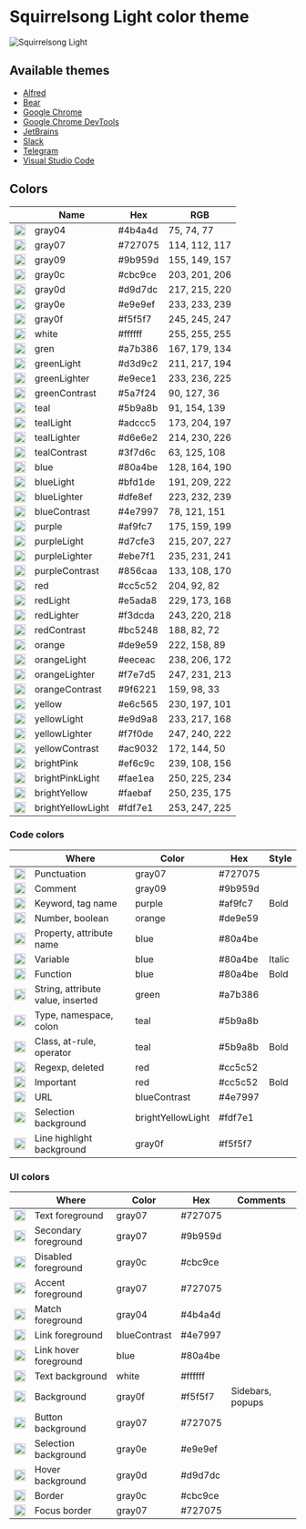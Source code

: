 # Squirrelsong Light color theme

![Squirrelsong Light](https://github.com/sapegin/squirrelsong/raw/master/light/VSCode/SquirrelsongLight/screenshot.png)

## Available themes

* [Alfred](./Alfred)
* [Bear](./Bear)
* [Google Chrome](./Chrome)
* [Google Chrome DevTools](./Chrome%20DevTools)
* [JetBrains](./JetBrains)
* [Slack](./Slack)
* [Telegram](./Telegram)
* [Visual Studio Code](./VSCode)

## Colors

<!-- palette:begin -->

| | Name | Hex | RGB |
| --- | --- | --- | --- |
| <img src="http://www.thecolorapi.com/id?format=svg&named=false&hex=4b4a4d" width="20" height="20" alt=""> | gray04 | #4b4a4d | 75, 74, 77 |
| <img src="http://www.thecolorapi.com/id?format=svg&named=false&hex=727075" width="20" height="20" alt=""> | gray07 | #727075 | 114, 112, 117 |
| <img src="http://www.thecolorapi.com/id?format=svg&named=false&hex=9b959d" width="20" height="20" alt=""> | gray09 | #9b959d | 155, 149, 157 |
| <img src="http://www.thecolorapi.com/id?format=svg&named=false&hex=cbc9ce" width="20" height="20" alt=""> | gray0c | #cbc9ce | 203, 201, 206 |
| <img src="http://www.thecolorapi.com/id?format=svg&named=false&hex=d9d7dc" width="20" height="20" alt=""> | gray0d | #d9d7dc | 217, 215, 220 |
| <img src="http://www.thecolorapi.com/id?format=svg&named=false&hex=e9e9ef" width="20" height="20" alt=""> | gray0e | #e9e9ef | 233, 233, 239 |
| <img src="http://www.thecolorapi.com/id?format=svg&named=false&hex=f5f5f7" width="20" height="20" alt=""> | gray0f | #f5f5f7 | 245, 245, 247 |
| <img src="http://www.thecolorapi.com/id?format=svg&named=false&hex=ffffff" width="20" height="20" alt=""> | white | #ffffff | 255, 255, 255 |
| <img src="http://www.thecolorapi.com/id?format=svg&named=false&hex=a7b386" width="20" height="20" alt=""> | gren | #a7b386 | 167, 179, 134 |
| <img src="http://www.thecolorapi.com/id?format=svg&named=false&hex=d3d9c2" width="20" height="20" alt=""> | greenLight | #d3d9c2 | 211, 217, 194 |
| <img src="http://www.thecolorapi.com/id?format=svg&named=false&hex=e9ece1" width="20" height="20" alt=""> | greenLighter | #e9ece1 | 233, 236, 225 |
| <img src="http://www.thecolorapi.com/id?format=svg&named=false&hex=5a7f24" width="20" height="20" alt=""> | greenContrast | #5a7f24 | 90, 127, 36 |
| <img src="http://www.thecolorapi.com/id?format=svg&named=false&hex=5b9a8b" width="20" height="20" alt=""> | teal | #5b9a8b | 91, 154, 139 |
| <img src="http://www.thecolorapi.com/id?format=svg&named=false&hex=adccc5" width="20" height="20" alt=""> | tealLight | #adccc5 | 173, 204, 197 |
| <img src="http://www.thecolorapi.com/id?format=svg&named=false&hex=d6e6e2" width="20" height="20" alt=""> | tealLighter | #d6e6e2 | 214, 230, 226 |
| <img src="http://www.thecolorapi.com/id?format=svg&named=false&hex=3f7d6c" width="20" height="20" alt=""> | tealContrast | #3f7d6c | 63, 125, 108 |
| <img src="http://www.thecolorapi.com/id?format=svg&named=false&hex=80a4be" width="20" height="20" alt=""> | blue | #80a4be | 128, 164, 190 |
| <img src="http://www.thecolorapi.com/id?format=svg&named=false&hex=bfd1de" width="20" height="20" alt=""> | blueLight | #bfd1de | 191, 209, 222 |
| <img src="http://www.thecolorapi.com/id?format=svg&named=false&hex=dfe8ef" width="20" height="20" alt=""> | blueLighter | #dfe8ef | 223, 232, 239 |
| <img src="http://www.thecolorapi.com/id?format=svg&named=false&hex=4e7997" width="20" height="20" alt=""> | blueContrast | #4e7997 | 78, 121, 151 |
| <img src="http://www.thecolorapi.com/id?format=svg&named=false&hex=af9fc7" width="20" height="20" alt=""> | purple | #af9fc7 | 175, 159, 199 |
| <img src="http://www.thecolorapi.com/id?format=svg&named=false&hex=d7cfe3" width="20" height="20" alt=""> | purpleLight | #d7cfe3 | 215, 207, 227 |
| <img src="http://www.thecolorapi.com/id?format=svg&named=false&hex=ebe7f1" width="20" height="20" alt=""> | purpleLighter | #ebe7f1 | 235, 231, 241 |
| <img src="http://www.thecolorapi.com/id?format=svg&named=false&hex=856caa" width="20" height="20" alt=""> | purpleContrast | #856caa | 133, 108, 170 |
| <img src="http://www.thecolorapi.com/id?format=svg&named=false&hex=cc5c52" width="20" height="20" alt=""> | red | #cc5c52 | 204, 92, 82 |
| <img src="http://www.thecolorapi.com/id?format=svg&named=false&hex=e5ada8" width="20" height="20" alt=""> | redLight | #e5ada8 | 229, 173, 168 |
| <img src="http://www.thecolorapi.com/id?format=svg&named=false&hex=f3dcda" width="20" height="20" alt=""> | redLighter | #f3dcda | 243, 220, 218 |
| <img src="http://www.thecolorapi.com/id?format=svg&named=false&hex=bc5248" width="20" height="20" alt=""> | redContrast | #bc5248 | 188, 82, 72 |
| <img src="http://www.thecolorapi.com/id?format=svg&named=false&hex=de9e59" width="20" height="20" alt=""> | orange | #de9e59 | 222, 158, 89 |
| <img src="http://www.thecolorapi.com/id?format=svg&named=false&hex=eeceac" width="20" height="20" alt=""> | orangeLight | #eeceac | 238, 206, 172 |
| <img src="http://www.thecolorapi.com/id?format=svg&named=false&hex=f7e7d5" width="20" height="20" alt=""> | orangeLighter | #f7e7d5 | 247, 231, 213 |
| <img src="http://www.thecolorapi.com/id?format=svg&named=false&hex=9f6221" width="20" height="20" alt=""> | orangeContrast | #9f6221 | 159, 98, 33 |
| <img src="http://www.thecolorapi.com/id?format=svg&named=false&hex=e6c565" width="20" height="20" alt=""> | yellow | #e6c565 | 230, 197, 101 |
| <img src="http://www.thecolorapi.com/id?format=svg&named=false&hex=e9d9a8" width="20" height="20" alt=""> | yellowLight | #e9d9a8 | 233, 217, 168 |
| <img src="http://www.thecolorapi.com/id?format=svg&named=false&hex=f7f0de" width="20" height="20" alt=""> | yellowLighter | #f7f0de | 247, 240, 222 |
| <img src="http://www.thecolorapi.com/id?format=svg&named=false&hex=ac9032" width="20" height="20" alt=""> | yellowContrast | #ac9032 | 172, 144, 50 |
| <img src="http://www.thecolorapi.com/id?format=svg&named=false&hex=ef6c9c" width="20" height="20" alt=""> | brightPink | #ef6c9c | 239, 108, 156 |
| <img src="http://www.thecolorapi.com/id?format=svg&named=false&hex=fae1ea" width="20" height="20" alt=""> | brightPinkLight | #fae1ea | 250, 225, 234 |
| <img src="http://www.thecolorapi.com/id?format=svg&named=false&hex=faebaf" width="20" height="20" alt=""> | brightYellow | #faebaf | 250, 235, 175 |
| <img src="http://www.thecolorapi.com/id?format=svg&named=false&hex=fdf7e1" width="20" height="20" alt=""> | brightYellowLight | #fdf7e1 | 253, 247, 225 |

<!-- palette:end -->

### Code colors

| | Where | Color | Hex | Style |
| --- | --- | --- | --- | --- |
| <img src="http://www.thecolorapi.com/id?format=svg&named=false&hex=727075" width="20" height="20" alt=""> | Punctuation | gray07 | #727075 | |
| <img src="http://www.thecolorapi.com/id?format=svg&named=false&hex=9b959d" width="20" height="20" alt=""> | Comment | gray09 | #9b959d | |
| <img src="http://www.thecolorapi.com/id?format=svg&named=false&hex=af9fc7" width="20" height="20" alt=""> | Keyword, tag name | purple | #af9fc7 | Bold |
| <img src="http://www.thecolorapi.com/id?format=svg&named=false&hex=de9e59" width="20" height="20" alt=""> | Number, boolean | orange | #de9e59 | |
| <img src="http://www.thecolorapi.com/id?format=svg&named=false&hex=80a4be" width="20" height="20" alt=""> | Property, attribute name | blue | #80a4be | |
| <img src="http://www.thecolorapi.com/id?format=svg&named=false&hex=80a4be" width="20" height="20" alt=""> | Variable | blue | #80a4be | Italic |
| <img src="http://www.thecolorapi.com/id?format=svg&named=false&hex=80a4be" width="20" height="20" alt=""> | Function | blue | #80a4be | Bold |
| <img src="http://www.thecolorapi.com/id?format=svg&named=false&hex=a7b386" width="20" height="20" alt=""> | String, attribute value, inserted | green | #a7b386 | |
| <img src="http://www.thecolorapi.com/id?format=svg&named=false&hex=5b9a8b" width="20" height="20" alt=""> | Type, namespace, colon | teal | #5b9a8b | |
| <img src="http://www.thecolorapi.com/id?format=svg&named=false&hex=5b9a8b" width="20" height="20" alt=""> | Class, at-rule, operator | teal | #5b9a8b | Bold |
| <img src="http://www.thecolorapi.com/id?format=svg&named=false&hex=cc5c52" width="20" height="20" alt=""> | Regexp, deleted | red | #cc5c52 | |
| <img src="http://www.thecolorapi.com/id?format=svg&named=false&hex=cc5c52" width="20" height="20" alt=""> | Important | red | #cc5c52 | Bold |
| <img src="http://www.thecolorapi.com/id?format=svg&named=false&hex=4e7997" width="20" height="20" alt=""> | URL | blueContrast | #4e7997 | |
| <img src="http://www.thecolorapi.com/id?format=svg&named=false&hex=fdf7e1" width="20" height="20" alt=""> | Selection background | brightYellowLight | #fdf7e1 | |
| <img src="http://www.thecolorapi.com/id?format=svg&named=false&hex=f5f5f7" width="20" height="20" alt=""> | Line highlight background | gray0f | #f5f5f7 | |

### UI colors

| | Where | Color | Hex | Comments |
| --- | --- | --- | --- | --- |
| <img src="http://www.thecolorapi.com/id?format=svg&named=false&hex=727075" width="20" height="20" alt=""> | Text foreground | gray07 | #727075 | |
| <img src="http://www.thecolorapi.com/id?format=svg&named=false&hex=9b959d" width="20" height="20" alt=""> | Secondary foreground | gray07 | #9b959d | |
| <img src="http://www.thecolorapi.com/id?format=svg&named=false&hex=cbc9ce" width="20" height="20" alt=""> | Disabled foreground | gray0c | #cbc9ce | |
| <img src="http://www.thecolorapi.com/id?format=svg&named=false&hex=727075" width="20" height="20" alt=""> | Accent foreground | gray07 | #727075 | |
| <img src="http://www.thecolorapi.com/id?format=svg&named=false&hex=4b4a4d" width="20" height="20" alt=""> | Match foreground | gray04 | #4b4a4d | |
| <img src="http://www.thecolorapi.com/id?format=svg&named=false&hex=4e7997" width="20" height="20" alt=""> | Link foreground | blueContrast | #4e7997 | |
| <img src="http://www.thecolorapi.com/id?format=svg&named=false&hex=80a4be" width="20" height="20" alt=""> | Link hover foreground | blue | #80a4be | |
| <img src="http://www.thecolorapi.com/id?format=svg&named=false&hex=ffffff" width="20" height="20" alt=""> | Text background | white | #ffffff | |
| <img src="http://www.thecolorapi.com/id?format=svg&named=false&hex=f5f5f7" width="20" height="20" alt=""> | Background | gray0f | #f5f5f7 | Sidebars, popups |
| <img src="http://www.thecolorapi.com/id?format=svg&named=false&hex=727075" width="20" height="20" alt=""> | Button background | gray07 | #727075 | |
| <img src="http://www.thecolorapi.com/id?format=svg&named=false&hex=e9e9ef" width="20" height="20" alt=""> | Selection background | gray0e | #e9e9ef | |
| <img src="http://www.thecolorapi.com/id?format=svg&named=false&hex=d9d7dc" width="20" height="20" alt=""> | Hover background | gray0d | #d9d7dc | |
| <img src="http://www.thecolorapi.com/id?format=svg&named=false&hex=cbc9ce" width="20" height="20" alt=""> | Border | gray0c | #cbc9ce | |
| <img src="http://www.thecolorapi.com/id?format=svg&named=false&hex=727075" width="20" height="20" alt=""> | Focus border | gray07 | #727075 | |
